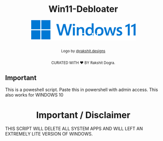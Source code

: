 <h1 align="center">Win11-Debloater</h1>
<p align="center">
  <a href="https://github.com/rakshitdogra/Win11-Debloater"><img src="icon.png" alt="Logo"></img></a>
  </br>
  </br>
  <sub>Logo by <a href="https://www.instagram.com/rakshit.designs/">@rakshit.designs</a></sub>
  </br>
   </br>
  <sub>CURATED WITH ❤️ BY Rakshit Dogra.</sub>
</p>

<h2>Important</h2>
This is a poweshell script. Paste this in powershell with admin access. This also works for WINDOWS 10

<h1 align="center">Important / Disclaimer</h1>
THIS SCRIPT WILL DELETE ALL SYSTEM APPS AND WILL LEFT AN EXTREMELY LITE VERSION OF WINDOWS.
